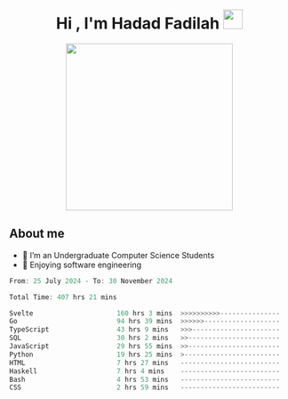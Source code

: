<h1 align="center">Hi , I'm Hadad Fadilah <img src="https://media.giphy.com/media/hvRJCLFzcasrR4ia7z/giphy.gif" width="35"></h1>

<p align="center">
<img src="https://media.tenor.com/78dNivDemDAAAAAi/speech-bubble-venti.gif" width="300"/>    
</p>


##  About me
- 🔭 I’m an Undergraduate Computer Science Students
- 🌱 Enjoying software engineering

<!--START_SECTION:waka-->

```go
From: 25 July 2024 - To: 30 November 2024

Total Time: 407 hrs 21 mins

Svelte                     160 hrs 3 mins  >>>>>>>>>>---------------   39.10 %
Go                         94 hrs 39 mins  >>>>>>-------------------   23.12 %
TypeScript                 43 hrs 9 mins   >>>----------------------   10.54 %
SQL                        30 hrs 2 mins   >>-----------------------   07.34 %
JavaScript                 29 hrs 55 mins  >>-----------------------   07.31 %
Python                     19 hrs 25 mins  >------------------------   04.74 %
HTML                       7 hrs 27 mins   -------------------------   01.82 %
Haskell                    7 hrs 4 mins    -------------------------   01.73 %
Bash                       4 hrs 53 mins   -------------------------   01.20 %
CSS                        2 hrs 59 mins   -------------------------   00.73 %
```

<!--END_SECTION:waka-->




<!--
**Fadil-Tao/Fadil-Tao** is a ✨ _special_ ✨ repository because its `README.md` (this file) appears on your GitHub profile.


